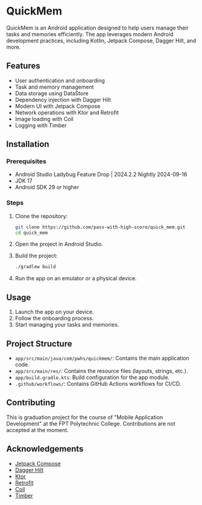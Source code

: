
# QuickMem

QuickMem is an Android application designed to help users manage their tasks and memories efficiently. The app leverages modern Android development practices, including Kotlin, Jetpack Compose, Dagger Hilt, and more.

## Features

- User authentication and onboarding
- Task and memory management
- Data storage using DataStore
- Dependency injection with Dagger Hilt
- Modern UI with Jetpack Compose
- Network operations with Ktor and Retrofit
- Image loading with Coil
- Logging with Timber

## Installation

### Prerequisites

- Android Studio Ladybug Feature Drop | 2024.2.2 Nightly 2024-09-16
- JDK 17
- Android SDK 29 or higher

### Steps

1. Clone the repository:
   ```sh
   git clone https://github.com/pass-with-high-score/quick_mem.git
   cd quick_mem
   ```

2. Open the project in Android Studio.

3. Build the project:
   ```sh
   ./gradlew build
   ```

4. Run the app on an emulator or a physical device.

## Usage

1. Launch the app on your device.
2. Follow the onboarding process.
3. Start managing your tasks and memories.

## Project Structure

- `app/src/main/java/com/pwhs/quickmem/`: Contains the main application code.
- `app/src/main/res/`: Contains the resource files (layouts, strings, etc.).
- `app/build.gradle.kts`: Build configuration for the app module.
- `.github/workflows/`: Contains GitHub Actions workflows for CI/CD.

## Contributing
This is graduation project for the course of "Mobile Application Development" at the FPT Polytechnic College. Contributions are not accepted at the moment.

## Acknowledgements

- [Jetpack Compose](https://developer.android.com/jetpack/compose)
- [Dagger Hilt](https://dagger.dev/hilt/)
- [Ktor](https://ktor.io/)
- [Retrofit](https://square.github.io/retrofit/)
- [Coil](https://coil-kt.github.io/coil/)
- [Timber](https://github.com/JakeWharton/timber)